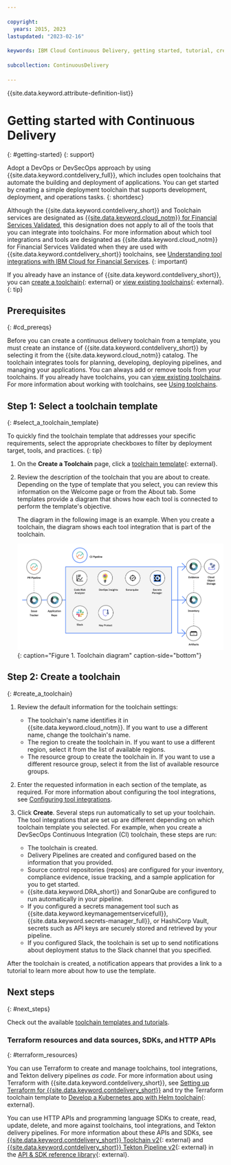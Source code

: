 ```yaml
---

copyright:
  years: 2015, 2023
lastupdated: "2023-02-16"

keywords: IBM Cloud Continuous Delivery, getting started, tutorial, create a toolchain, tool integration, toolchain template, DevOps toolchains, Terraform

subcollection: ContinuousDelivery

---
```


{{site.data.keyword.attribute-definition-list}}

# Getting started with Continuous Delivery
{: #getting-started}
{: support}

Adopt a DevOps or DevSecOps approach by using {{site.data.keyword.contdelivery_full}}, which includes open toolchains that automate the building and deployment of applications. You can get started by creating a simple deployment toolchain that supports development, deployment, and operations tasks. 
{: shortdesc}

Although the {{site.data.keyword.contdelivery_short}} and Toolchain services are designated as [{{site.data.keyword.cloud_notm}} for Financial Services Validated](/docs/framework-financial-services), this designation does not apply to all of the tools that you can integrate into toolchains. For more information about which tool integrations and tools are designated as {{site.data.keyword.cloud_notm}} for Financial Services Validated when they are used with {{site.data.keyword.contdelivery_short}} toolchains, see [Understanding tool integrations with IBM Cloud for Financial Services](/docs/ContinuousDelivery?topic=ContinuousDelivery-integrations).
{: important}

If you already have an instance of {{site.data.keyword.contdelivery_short}}, you can [create a toolchain](https://cloud.ibm.com/devops/create){: external} or [view existing toolchains](https://cloud.ibm.com/devops/toolchains){: external}.
{: tip}

## Prerequisites
{: #cd_prereqs}

Before you can create a continuous delivery toolchain from a template, you must create an instance of {{site.data.keyword.contdelivery_short}} by selecting it from the {{site.data.keyword.cloud_notm}} catalog. The toolchain integrates tools for planning, developing, deploying pipelines, and managing your applications. You can always add or remove tools from your toolchains. If you already have toolchains, you can [view existing toolchains](/docs/ContinuousDelivery?topic=ContinuousDelivery-toolchains_getting_started#viewing_a_toolchain). For more information about working with toolchains, see [Using toolchains](/docs/ContinuousDelivery?topic=ContinuousDelivery-toolchains-using).


## Step 1: Select a toolchain template
{: #select_a_toolchain_template}

To quickly find the toolchain template that addresses your specific requirements, select the appropriate checkboxes to filter by deployment target, tools, and practices.
{: tip}

1. On the **Create a Toolchain** page, click a [toolchain template](https://cloud.ibm.com/devops/create){: external}.
1. Review the description of the toolchain that you are about to create. Depending on the type of template that you select, you can review this information on the Welcome page or from the About tab. Some templates provide a diagram that shows how each tool is connected to perform the template's objective.

   The diagram in the following image is an example. When you create a toolchain, the diagram shows each tool integration that is part of the toolchain.

   ![Toolchain_diagram](images/toolchain_diagram.png){: caption="Figure 1. Toolchain diagram" caption-side="bottom"}
 
## Step 2: Create a toolchain 
{: #create_a_toolchain}
 
1. Review the default information for the toolchain settings:

   * The toolchain's name identifies it in {{site.data.keyword.cloud_notm}}. If you want to use a different name, change the toolchain's name.
   * The region to create the toolchain in. If you want to use a different region, select it from the list of available regions.
   * The resource group to create the toolchain in. If you want to use a different resource group, select it from the list of available resource groups.
 
1. Enter the requested information in each section of the template, as required. For more information about configuring the tool integrations, see [Configuring tool integrations](/docs/ContinuousDelivery?topic=ContinuousDelivery-integrations).
1. Click **Create**. Several steps run automatically to set up your toolchain. The tool integrations that are set up are different depending on which toolchain template you selected. For example, when you create a DevSecOps Continuous Integration (CI) toolchain, these steps are run:

   * The toolchain is created.
   * Delivery Pipelines are created and configured based on the information that you provided.
   * Source control repositories (repos) are configured for your inventory, compliance evidence, issue tracking, and a sample application for you to get started.
   * {{site.data.keyword.DRA_short}} and SonarQube are configured to run automatically in your pipeline.
   * If you configured a secrets management tool such as {{site.data.keyword.keymanagementservicefull}}, {{site.data.keyword.secrets-manager_full}}, or HashiCorp Vault, secrets such as API keys are securely stored and retrieved by your pipeline.
   * If you configured Slack, the toolchain is set up to send notifications about deployment status to the Slack channel that you specified.

After the toolchain is created, a notification appears that provides a link to a tutorial to learn more about how to use the template.

## Next steps
{: #next_steps}

Check out the available [toolchain templates and tutorials](/docs/ContinuousDelivery?topic=ContinuousDelivery-cd_about).

### Terraform resources and data sources, SDKs, and HTTP APIs
{: #terraform_resources}

You can use Terraform to create and manage toolchains, tool integrations, and Tekton delivery pipelines *as code*. For more information about using Terraform with {{site.data.keyword.contdelivery_short}}, see [Setting up Terraform for {{site.data.keyword.contdelivery_short}}](/docs/ContinuousDelivery?topic=ContinuousDelivery-terraform-setup) and try the Terraform toolchain template to [Develop a Kubernetes app with Helm toolchain](https://github.com/IBM-Cloud/terraform-provider-ibm/tree/master/examples/ibm-cd-toolchain-simple-helm){: external}.

You can use HTTP APIs and programming language SDKs to create, read, update, delete, and more against toolchains, tool integrations, and Tekton delivery pipelines. For more information about these APIs and SDKs, see [{{site.data.keyword.contdelivery_short}} Toolchain v2](https://cloud.ibm.com/apidocs/toolchain){: external} and [{{site.data.keyword.contdelivery_short}} Tekton Pipeline v2](https://cloud.ibm.com/apidocs/tekton-pipeline){: external} in the [API & SDK reference library](https://cloud.ibm.com/docs?tab=api-docs){: external}.
